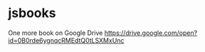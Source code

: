 # jsbooks
One more book on Google Drive
https://drive.google.com/open?id=0B0rde6ygnqcRMEdtQ0tLSXMxUnc
